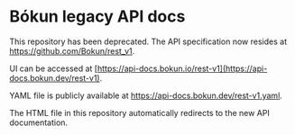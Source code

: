 # Bókun legacy API docs
This repository has been deprecated. The API specification now resides at https://github.com/Bokun/rest_v1.

UI can be accessed at [https://api-docs.bokun.io/rest-v1](https://api-docs.bokun.dev/rest-v1).

YAML file is publicly available at https://api-docs.bokun.dev/rest-v1.yaml.

The HTML file in this repository automatically redirects to the new API documentation.

